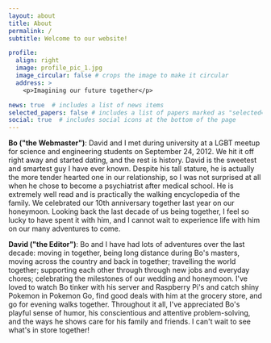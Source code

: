 ```yaml
---
layout: about
title: About
permalink: /
subtitle: Welcome to our website!

profile:
  align: right
  image: profile_pic_1.jpg
  image_circular: false # crops the image to make it circular
  address: >
    <p>Imagining our future together</p>

news: true  # includes a list of news items
selected_papers: false # includes a list of papers marked as "selected={true}"
social: true  # includes social icons at the bottom of the page
---
```


**Bo ("the Webmaster")**: David and I met during university at a LGBT meetup for science and engineering students on September 24, 2012. We hit it off right away and started dating, and the rest is history. David is the sweetest and smartest guy I have ever known. Despite his tall stature, he is actually the more tender hearted one in our relationship, so I was not surprised at all when he chose to become a psychiatrist after medical school. He is extremely well read and is practically the walking encyclopedia of the family. We celebrated our 10th anniversary together last year on our honeymoon. Looking back the last decade of us being together, I feel so lucky to have spent it with him, and I cannot wait to experience life with him on our many adventures to come.

**David ("the Editor")**: Bo and I have had lots of adventures over the last decade: moving in together, being long distance during Bo's masters, moving across the country and back in together; travelling the world together; supporting each other through through new jobs and everyday chores; celebrating the milestones of our wedding and honeymoon. I've loved to watch Bo tinker with his server and Raspberry Pi's and catch shiny Pokemon in Pokemon Go, find good deals with him at the grocery store, and go for evening walks together. Throughout it all, I've appreciated Bo's playful sense of humor, his conscientious and attentive problem-solving, and the ways he shows care for his family and friends. I can't wait to see what's in store together!
